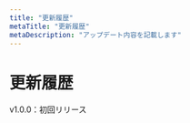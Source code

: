```yaml
---
title: "更新履歴"
metaTitle: "更新履歴"
metaDescription: "アップデート内容を記載します"
---
```


# 更新履歴

v1.0.0：初回リリース



